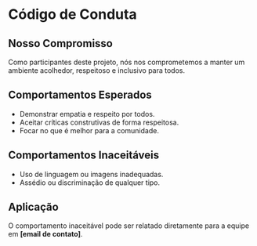 # Código de Conduta

## Nosso Compromisso
Como participantes deste projeto, nós nos comprometemos a manter um ambiente acolhedor, respeitoso e inclusivo para todos.

## Comportamentos Esperados
- Demonstrar empatia e respeito por todos.
- Aceitar críticas construtivas de forma respeitosa.
- Focar no que é melhor para a comunidade.

## Comportamentos Inaceitáveis
- Uso de linguagem ou imagens inadequadas.
- Assédio ou discriminação de qualquer tipo.

## Aplicação
O comportamento inaceitável pode ser relatado diretamente para a equipe em **[email de contato]**.